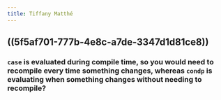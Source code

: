 ```yaml
---
title: Tiffany Matthé
---
```


## ((5f5af701-777b-4e8c-a7de-3347d1d81ce8))
### ``case`` is evaluated during compile time, so you would need to recompile every time something changes, whereas ``condp`` is evaluating when something changes without needing to recompile?
##
